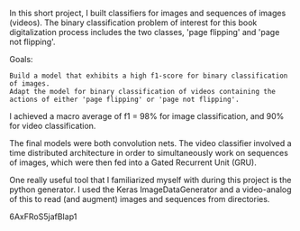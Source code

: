 In this short project, I built classifiers for images and sequences of images (videos). The binary classification problem of interest for this book digitalization process includes the two classes, 'page flipping' and 'page not flipping'.

Goals:

    Build a model that exhibits a high f1-score for binary classification of images.
    Adapt the model for binary classification of videos containing the actions of either 'page flipping' or 'page not flipping'.

I achieved a macro average of f1 = 98% for image classification, and 90% for video classification.

The final models were both convolution nets. The video classifier involved a time distributed architecture in order to simultaneously work on sequences of images, which were then fed into a Gated Recurrent Unit (GRU).

One really useful tool that I familiarized myself with during this project is the python generator. I used the Keras ImageDataGenerator and a video-analog of this to read (and augment) images and sequences from directories.


6AxFRoS5jafBIap1
